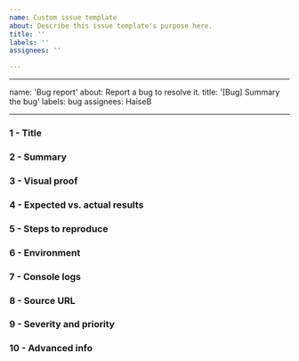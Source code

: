```yaml
---
name: Custom issue template
about: Describe this issue template's purpose here.
title: ''
labels: ''
assignees: ''

---
```


---
name: 'Bug report'
about: Report a bug to resolve it.
title: '[Bug] Summary the bug'
labels: bug
assignees: HaiseB

---

### 1 - Title
<!--Keep it short and specific. Clearly summarize what the bug is and include the location or category.-->

### 2 - Summary
<!--If a title isn’t enough, add a short report summary - include when and how the bug occurred.-->

### 3 - Visual proof
<!--A screenshot or video can add value by helping developers to understand the problem faster.-->

### 4 - Expected vs. actual results
<!--Keep it short and specific. Clearly summarize what the bug is and include the location or category.-->

### 5 - Steps to reproduce
<!--Assume the developer knows nothing about your bug and share the steps to recreate it.-->

### 6 - Environment
<!--Include critical info: browser, operating system and version, screen size, zoom level and pixel ratio.-->

### 7 - Console logs
<!--This is where the developer can see all the webpage errors - valuable to identify root of problem.-->

### 8 - Source URL
<!--Important, but easy-to-forget! This will help the developer spot the issue and save lots of time.-->

### 9 - Severity and priority
<!--Severity is the impact level on your product/website. Priority is how fast it should be investigated.-->

### 10 - Advanced info
<!--Additionally info to consider: reporter name, assignee, due date, customer/user conversation.-->

